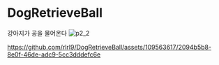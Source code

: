 # DogRetrieveBall
강아지가 공을 물어온다
![p2_2](https://github.com/rlrl9/DogRetrieveBall/assets/109563617/f4c2ebd1-375f-4cd7-87b1-7e912cd358a9)


https://github.com/rlrl9/DogRetrieveBall/assets/109563617/2094b5b8-8e0f-46de-adc9-5cc3dddefc6e

